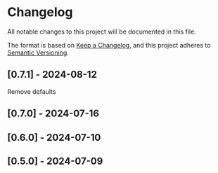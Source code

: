 # Changelog
All notable changes to this project will be documented in this file.

The format is based on [Keep a Changelog](https://keepachangelog.com/en/1.0.0/),
and this project adheres to [Semantic Versioning](https://semver.org/spec/v2.0.0.html).

## [0.7.1] - 2024-08-12
Remove defaults

## [0.7.0] - 2024-07-16


## [0.6.0] - 2024-07-10


## [0.5.0] - 2024-07-09


